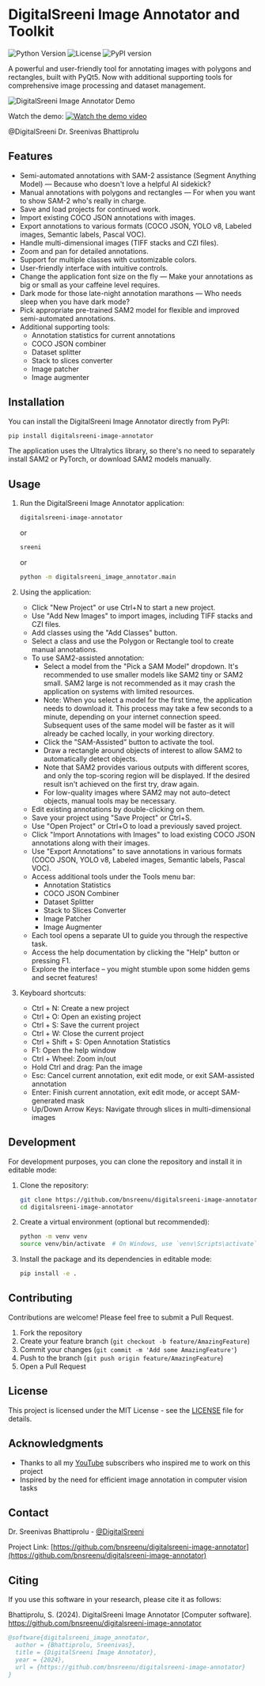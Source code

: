 # DigitalSreeni Image Annotator and Toolkit

![Python Version](https://img.shields.io/badge/python-3.10%2B-blue)
![License](https://img.shields.io/badge/license-MIT-green)
![PyPI version](https://img.shields.io/pypi/v/digitalsreeni-image-annotator.svg?style=flat-square)

A powerful and user-friendly tool for annotating images with polygons and rectangles, built with PyQt5. Now with additional supporting tools for comprehensive image processing and dataset management.

![DigitalSreeni Image Annotator Demo](screenshots/digitalsreeni-image-annotator-demo.gif)

Watch the demo:
[![Watch the demo video](https://img.youtube.com/vi/BupyYUw2boI/maxresdefault.jpg)](https://youtu.be/BupyYUw2boI)



@DigitalSreeni
Dr. Sreenivas Bhattiprolu

## Features

- Semi-automated annotations with SAM-2 assistance (Segment Anything Model) — Because who doesn't love a helpful AI sidekick?
- Manual annotations with polygons and rectangles — For when you want to show SAM-2 who's really in charge.
- Save and load projects for continued work.
- Import existing COCO JSON annotations with images.
- Export annotations to various formats (COCO JSON, YOLO v8, Labeled images, Semantic labels, Pascal VOC).
- Handle multi-dimensional images (TIFF stacks and CZI files).
- Zoom and pan for detailed annotations.
- Support for multiple classes with customizable colors.
- User-friendly interface with intuitive controls.
- Change the application font size on the fly — Make your annotations as big or small as your caffeine level requires.
- Dark mode for those late-night annotation marathons — Who needs sleep when you have dark mode?
- Pick appropriate pre-trained SAM2 model for flexible and improved semi-automated annotations.
- Additional supporting tools:
  - Annotation statistics for current annotations
  - COCO JSON combiner
  - Dataset splitter
  - Stack to slices converter
  - Image patcher
  - Image augmenter

## Installation

You can install the DigitalSreeni Image Annotator directly from PyPI:

```bash
pip install digitalsreeni-image-annotator
```

The application uses the Ultralytics library, so there's no need to separately install SAM2 or PyTorch, or download SAM2 models manually.

## Usage

1. Run the DigitalSreeni Image Annotator application:
   ```bash
   digitalsreeni-image-annotator
   ```
   or
    ```bash
    sreeni
    ```
   or
   ```bash
   python -m digitalsreeni_image_annotator.main
   ```

2. Using the application:
   - Click "New Project" or use Ctrl+N to start a new project.
   - Use "Add New Images" to import images, including TIFF stacks and CZI files.
   - Add classes using the "Add Classes" button.
   - Select a class and use the Polygon or Rectangle tool to create manual annotations.
   - To use SAM2-assisted annotation:
     - Select a model from the "Pick a SAM Model" dropdown. It's recommended to use smaller models like SAM2 tiny or SAM2 small. SAM2 large is not recommended as it may crash the application on systems with limited resources.  
     - Note: When you select a model for the first time, the application needs to download it. This process may take a few seconds to a minute, depending on your internet connection speed. Subsequent uses of the same model will be faster as it will already be cached locally, in your working directory.
     - Click the "SAM-Assisted" button to activate the tool.
     - Draw a rectangle around objects of interest to allow SAM2 to automatically detect objects.
     - Note that SAM2 provides various outputs with different scores, and only the top-scoring region will be displayed. If the desired result isn't achieved on the first try, draw again.
     - For low-quality images where SAM2 may not auto-detect objects, manual tools may be necessary.
   - Edit existing annotations by double-clicking on them.
   - Save your project using "Save Project" or Ctrl+S.
   - Use "Open Project" or Ctrl+O to load a previously saved project.
   - Click "Import Annotations with Images" to load existing COCO JSON annotations along with their images.
   - Use "Export Annotations" to save annotations in various formats (COCO JSON, YOLO v8, Labeled images, Semantic labels, Pascal VOC).
   - Access additional tools under the Tools menu bar:
     - Annotation Statistics
     - COCO JSON Combiner
     - Dataset Splitter
     - Stack to Slices Converter
     - Image Patcher
     - Image Augmenter
   - Each tool opens a separate UI to guide you through the respective task.
   - Access the help documentation by clicking the "Help" button or pressing F1.
   - Explore the interface – you might stumble upon some hidden gems and secret features!

3. Keyboard shortcuts:
   - Ctrl + N: Create a new project
   - Ctrl + O: Open an existing project
   - Ctrl + S: Save the current project
   - Ctrl + W: Close the current project
   - Ctrl + Shift + S: Open Annotation Statistics
   - F1: Open the help window
   - Ctrl + Wheel: Zoom in/out
   - Hold Ctrl and drag: Pan the image
   - Esc: Cancel current annotation, exit edit mode, or exit SAM-assisted annotation
   - Enter: Finish current annotation, exit edit mode, or accept SAM-generated mask
   - Up/Down Arrow Keys: Navigate through slices in multi-dimensional images

## Development

For development purposes, you can clone the repository and install it in editable mode:

1. Clone the repository:
   ```bash
   git clone https://github.com/bnsreenu/digitalsreeni-image-annotator.git
   cd digitalsreeni-image-annotator
   ```

2. Create a virtual environment (optional but recommended):
   ```bash
   python -m venv venv
   source venv/bin/activate  # On Windows, use `venv\Scripts\activate`
   ```

3. Install the package and its dependencies in editable mode:
   ```bash
   pip install -e .
   ```

## Contributing

Contributions are welcome! Please feel free to submit a Pull Request.

1. Fork the repository
2. Create your feature branch (`git checkout -b feature/AmazingFeature`)
3. Commit your changes (`git commit -m 'Add some AmazingFeature'`)
4. Push to the branch (`git push origin feature/AmazingFeature`)
5. Open a Pull Request

## License

This project is licensed under the MIT License - see the [LICENSE](LICENSE) file for details.

## Acknowledgments

- Thanks to all my [YouTube](http://www.youtube.com/c/DigitalSreeni) subscribers who inspired me to work on this project
- Inspired by the need for efficient image annotation in computer vision tasks

## Contact

Dr. Sreenivas Bhattiprolu - [@DigitalSreeni](https://twitter.com/DigitalSreeni)

Project Link: [https://github.com/bnsreenu/digitalsreeni-image-annotator](https://github.com/bnsreenu/digitalsreeni-image-annotator)

## Citing

If you use this software in your research, please cite it as follows:

Bhattiprolu, S. (2024). DigitalSreeni Image Annotator [Computer software]. 
https://github.com/bnsreenu/digitalsreeni-image-annotator

```bibtex
@software{digitalsreeni_image_annotator,
  author = {Bhattiprolu, Sreenivas},
  title = {DigitalSreeni Image Annotator},
  year = {2024},
  url = {https://github.com/bnsreenu/digitalsreeni-image-annotator}
}
```
